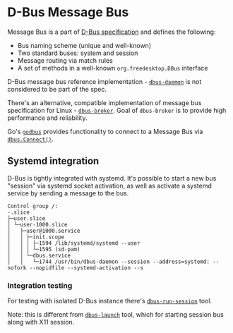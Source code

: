 # D-Bus Message Bus
Message Bus is a part of [D-Bus specification](https://dbus.freedesktop.org/doc/dbus-specification.html#message-bus)
and defines the following:
* Bus naming scheme (unique and well-known)
* Two standard buses: system and session
* Message routing via match rules
* A set of methods in a well-known `org.freedesktop.DBus` interface

D-Bus message bus reference implementation - [`dbus-daemon`](https://dbus.freedesktop.org/doc/dbus-daemon.1.html) is not considered to be part of the spec.

There's an alternative, compatible implementation of message bus specification for Linux - [`dbus-broker`](https://github.com/bus1/dbus-broker/wiki#using-dbus-broker). Goal of `dbus-broker` is to provide high performance and reliability.

Go's [`godbus`](https://github.com/godbus/dbus) provides functionality to connect to a Message Bus via [`dbus.Connect()`](https://www.godoc.org/github.com/godbus/dbus#Connect).

## Systemd integration
D-Bus is tightly integrated with systemd. It's possible to start a new bus "session" via systemd socket activation,
as well as activate a systemd service by sending a message to the bus.

```
Control group /:
-.slice
├─user.slice
│ └─user-1000.slice
│   ├─user@1000.service
│   │ ├─init.scope
│   │ │ ├─1594 /lib/systemd/systemd --user
│   │ │ └─1595 (sd-pam)
│   │ └─dbus.service
│   │   └─1744 /usr/bin/dbus-daemon --session --address=systemd: --nofork --nopidfile --systemd-activation --s
```

### Integration testing
For testing with isolated D-Bus instance there's [`dbus-run-session`](https://dbus.freedesktop.org/doc/dbus-run-session.1.html) tool.

Note: this is different from [`dbus-launch`](https://dbus.freedesktop.org/doc/dbus-launch.1.html) tool, which for starting session bus along with X11 session.
